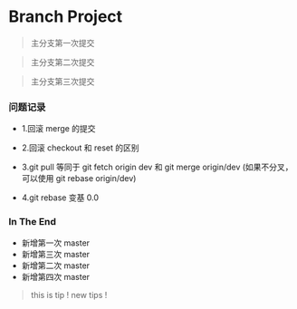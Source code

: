 # Branch Project

> 主分支第一次提交

> 主分支第二次提交

> 主分支第三次提交

### 问题记录

- 1.回滚 merge 的提交

- 2.回滚 checkout 和 reset 的区别

- 3.git pull 等同于 git fetch origin dev 和 git merge origin/dev (如果不分叉，可以使用 git rebase origin/dev)

- 4.git rebase 变基 0.0

### In The End

- 新增第一次 master
- 新增第三次 master
- 新增第二次 master
- 新增第四次 master

> this is tip ! 
> new tips !
